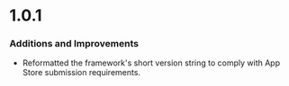 # 1.0.1
### Additions and Improvements
* Reformatted the framework's short version string to comply with App Store submission requirements.